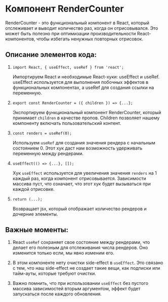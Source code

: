 # Компонент RenderCounter

RenderCounter - это функциональный компонент в React, который отслеживает и выводит количество раз, когда он отрисовывался. Это может быть полезно при оптимизации производительности React-компонентов, чтобы избегать ненужных повторных отрисовок.

## Описание элементов кода:

1. `import React, { useEffect, useRef } from 'react';`

   Импортируем React и необходимые React-хуки: useEffect и useRef. useEffect используется для выполнения побочных эффектов в функциональных компонентах, а useRef для создания ссылки на переменную.

2. `export const RenderCounter = ({ children }) => {...};`

   Экспортируем функциональный компонент RenderCounter, который принимает `children` в качестве пропов. Children позволяет нашему компоненту включать пользовательский контент.

3. `const renders = useRef(0);`

   Используем `useRef` для создания значения рендера с начальным состоянием 0. Этот хук даст нам возможность удерживать переменную между рендерами.

4. `useEffect(() => {...}, []);`

   Хук `useEffect` используется для увеличения значения `renders` на 1 каждый раз, когда компонент отрисовывается. Зависимости массива пуст, что означает, что этот хук будет вызываться при каждой отрисовке.

5. `return (...);`

   Возвращает jsx, который отображает количество рендеров и дочерние элементы.

## Важные моменты:

1. React `useRef` сохраняет свое состояние между рендерами, что делает его полезным для отслеживания числа рендеров. Оно изменится только если, мы явно изменим его.

2. В этом компоненте нету очистки side-effect в `useEffect`. Это связано с тем, что наш side-effect не создает такие вещи, как подписки или тайм-ауты, которые требуют очистки.

3. Важно помнить, что при использовании `useEffect` без пустого массива зависимостей вторым аргументом, эффект будет запускаться после каждого обновления.